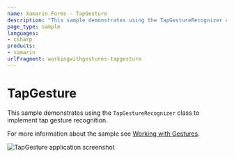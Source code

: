 ```yaml
---
name: Xamarin.Forms - TapGesture
description: "This sample demonstrates using the TapGestureRecognizer class to implement tap gesture recognition."
page_type: sample
languages:
- csharp
products:
- xamarin
urlFragment: workingwithgestures-tapgesture
---
```

# TapGesture

This sample demonstrates using the `TapGestureRecognizer` class to implement tap gesture recognition.

For more information about the sample see [Working with Gestures](https://docs.microsoft.com/xamarin/xamarin-forms/app-fundamentals/gestures/tap).

![TapGesture application screenshot](Screenshots/Android.png "TapGesture application screenshot")

